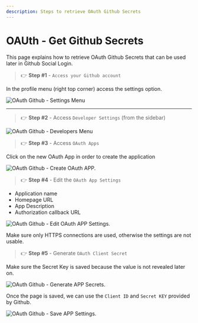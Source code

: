 ```yaml
---
description: Steps to retrieve OAuth Github Secrets
---
```


# OAUth - Get Github Secrets

This page explains how to retrieve OAuth Github Secrets that can be used later in Github Social Login.

> 👉 **Step #1** - `Access your Github account`

In the profile menu (right top corner) access the settings option.

![OAuth Github - Settings Menu](https://user-images.githubusercontent.com/51070104/185069914-6d2dc762-6d8f-4209-84c5-2d43bc6f3940.png)

---

> 👉 **Step #2** - Access `Developer Settings` (from the sidebar)

![OAuth Github - Developers Menu](https://user-images.githubusercontent.com/51070104/185070192-385da38f-4844-49ae-8caa-7bccb7cf4130.png)

> 👉 **Step #3**  - Access `OAuth Apps`

Click on the new OAuth App in order to create the application

![OAuth Github - Create OAuth APP.](https://user-images.githubusercontent.com/51070104/185070479-90b33c90-0e46-4b6d-8ec9-87e1b33cb60e.png)

> 👉 **Step #4** - Edit the `OAuth App Settings`

* Application name
* Homepage URL
* App Description
* Authorization callback URL

![OAuth Github - Edit OAuth APP Settings.](https://user-images.githubusercontent.com/51070104/185074952-57272343-e076-4be2-b272-1eceb168dab3.png)

Make sure only HTTPS connections are used, otherwise the settings are not usable.

> 👉 **Step #5** - Generate `OAuth Client Secret`

Make sure the Secret Key is saved because the value is not revealed later on.

![OAuth Github - Generate APP Secrets.](https://user-images.githubusercontent.com/51070104/185075341-24463aeb-5f0d-47ed-a538-35e61ba6c59a.png)

Once the page is saved, we can use the `Client ID` and `Secret KEY` provided by Github.

![OAuth Github - Save APP Settings.](https://user-images.githubusercontent.com/51070104/185075667-ab0a2114-35f5-4180-98ff-4aac41d00600.png) 

